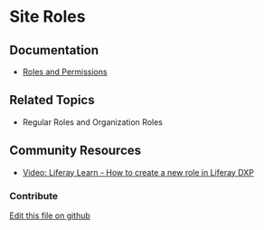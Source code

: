 # Site Roles 

## Documentation

* [Roles and Permissions](https://portal.liferay.dev/docs/7-2/user/-/knowledge_base/u/roles-and-permissions)

## Related Topics

* Regular Roles and Organization Roles

## Community Resources

* [Video: Liferay Learn - How to create a new role in Liferay DXP](https://www.youtube.com/watch?v=61ocl3xWL38)

### Contribute

[Edit this file on github](https://github.com/olafk/controlpanel-documentation-docs/blob/master/md/72en/com_liferay_roles_admin_web_portlet_RolesAdminPortlet/2.md)
